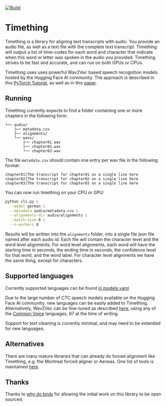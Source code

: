 [![Build](https://github.com/feldberlin/timething/workflows/CI/badge.svg)](https://github.com/feldberlin/timething/actions)

# Timething

Timething is a library for aligning text transcripts with audio. You provide
an audio file, as well as a text file with the complete text transcript.
Timething will output a list of time-codes for each word and character that
indicate when this word or letter was spoken in the audio you provided.
Timething strives to be fast and accurate, and can run on both GPUs or CPUs.

Timething uses uses powerful Wav2Vec based speech recognition models hosted by
the Hugging Face AI community. The approach is described in this [PyTorch
Tutorial](https://pytorch.org/audio/main/tutorials/forced_alignment_tutorial.html),
as well as in this [paper](https://arxiv.org/abs/2007.09127).

## Running

Timething currently expects to find a folder containing one or more chapters
in the following form:


    └── audio/
        ├── metadata.csv
        ├── alignments/
        └── wavs/
            ├── chapter01.wav
            ├── chapter02.wav
            └── chapter03.wav


The file `metadata.csv` should contain one entry per wav file in the following
format:

```csv
chapter01|The transcript for chapter01 on a single line here
chapter02|The transcript for chapter02 on a single line here
chapter03|The transcript for chapter03 on a single line here
```

You can now run timething on your CPU or GPU:


```bash
python cli.py \
  --model german \
  --metadata audio/metadata.csv \
  --alignments-dir audio/alignments \
  --batch-size 8 \
  --n-workers 8
```

Results will be written into the `alignments` folder, into a single file json
file named after each audio id. Each file will contain the character level and
the word level alignments. For word level alignments, each word will have the
starting time in seconds, the ending time in seconds, the confidence level for
that word, and the word label. For character level alignments we have the same
thing, except for characters.

## Supported languages

Currently supported languages can be found [in
models.yaml](https://github.com/feldberlin/timething/blob/main/timething/models.yaml)

Due to the large number of CTC speech models available on the Hugging Face AI
community, new languages can be easily added to Timething. Alternatively,
Wav2Vec can be fine-tuned as described
[here](https://huggingface.co/blog/fine-tune-wav2vec2-english), using any of
the [Common Voice](https://commonvoice.mozilla.org/en/languages) languages, 87
at the time of writing.

Support for text cleaning is currently minimal, and may need to be extended
for new languages.

## Alternatives

There are many mature libraries that can already do forced alignment like
Timething, e.g. the Montreal forced aligner or Aeneas. One list of tools is
maintained [here](https://github.com/pettarin/forced-alignment-tools).

## Thanks

Thanks to [why do birds](http://www.whydobirds.de) for allowing the initial
work on this library to be open sourced.
